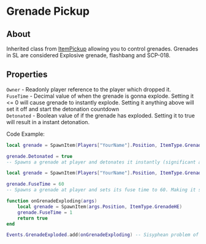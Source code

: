 # Grenade Pickup

## About
Inherited class from [ItemPickup]() allowing you to control grenades. Grenades in SL are considered Explosive grenade, flashbang and SCP-018.

## Properties
`Owner` - Readonly player reference to the player which dropped it.<br>
`FuseTime` - Decimal value of when the grenade is gonna explode. Setting it <= 0 will cause grenade to instantly explode. Setting it anything above will set it off and start the detonation countdown<br>
`Detonated` - Boolean value of if the grenade has exploded. Setting it to true will result in a instant detonation.<br>

Code Example:

```lua
local grenade = SpawnItem(Players["YourName"].Position, ItemType.GrenadeHE)

grenade.Detonated = true
-- Spawns a grenade at player and detonates it instantly (significant amount of trolling)
```

```lua
local grenade = SpawnItem(Players["YourName"].Position, ItemType.GrenadeHE)

grenade.FuseTime = 60
-- Spawns a grenade at player and sets its fuse time to 60. Making it slowly beep until explosion
```

```lua
function onGrenadeExploding(args)
    local grenade = SpawnItem(args.Position, ItemType.GrenadeHE)
    grenade.FuseTime = 1
    return true
end

Events.GrenadeExploded.add(onGrenadeExploding) -- Sisyphean problem of detonating grenades
```
